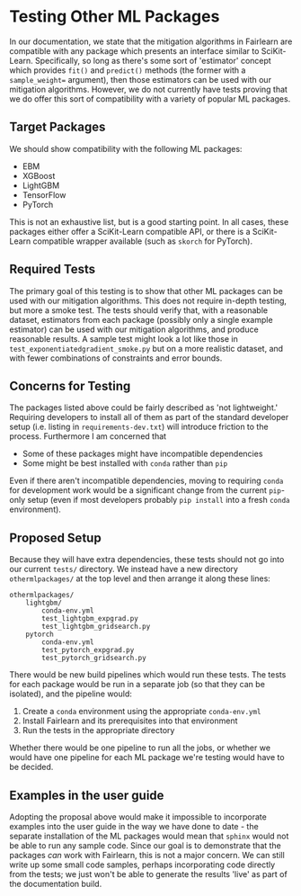 # Testing Other ML Packages

In our documentation, we state that the mitigation algorithms in Fairlearn are compatible with any package which presents an interface similar to SciKit-Learn.
Specifically, so long as there's some sort of 'estimator' concept which provides `fit()` and `predict()` methods (the former with a `sample_weight=` argument), then those estimators can be used with our mitigation algorithms.
However, we do not currently have tests proving that we do offer this sort of compatibility with a variety of popular ML packages.

## Target Packages

We should show compatibility with the following ML packages:
  - EBM
  - XGBoost
  - LightGBM
  - TensorFlow
  - PyTorch

This is not an exhaustive list, but is a good starting point.
In all cases, these packages either offer a SciKit-Learn compatible API, or there is a SciKit-Learn compatible wrapper available (such as `skorch` for PyTorch).

## Required Tests

The primary goal of this testing is to show that other ML packages can be used with our mitigation algorithms.
This does not require in-depth testing, but more a smoke test.
The tests should verify that, with a reasonable dataset, estimators from each package (possibly only a single example estimator) can be used with our mitigation algorithms, and produce reasonable results.
A sample test might look a lot like those in `test_exponentiatedgradient_smoke.py` but on a more realistic dataset, and with fewer combinations of constraints and error bounds.

## Concerns for Testing

The packages listed above could be fairly described as 'not lightweight.'
Requiring developers to install all of them as part of the standard developer setup (i.e. listing in `requirements-dev.txt`) will introduce friction to the process.
Furthermore I am concerned that
  - Some of these packages might have incompatible dependencies
  - Some might be best installed with `conda` rather than `pip`

Even if there aren't incompatible dependencies, moving to requiring `conda` for development work would be a significant change from the current `pip`-only setup (even if most developers probably `pip install` into a fresh `conda` environment).

## Proposed Setup

Because they will have extra dependencies, these tests should not go into our current `tests/` directory.
We instead have a new directory `othermlpackages/` at the top level and then arrange it along these lines:
```
othermlpackages/
    lightgbm/
        conda-env.yml
        test_lightgbm_expgrad.py
        test_lightgbm_gridsearch.py
    pytorch
        conda-env.yml
        test_pytorch_expgrad.py
        test_pytorch_gridsearch.py
```
There would be new build pipelines which would run these tests.
The tests for each package would be run in a separate job (so that they can be isolated), and the pipeline would:
  1. Create a `conda` environment using the appropriate `conda-env.yml`
  1. Install Fairlearn and its prerequisites into that environment
  1. Run the tests in the appropriate directory

Whether there would be one pipeline to run all the jobs, or whether we would have one pipeline for each ML package we're testing would have to be decided.

## Examples in the user guide

Adopting the proposal above would make it impossible to incorporate examples into the user guide in the way we have done to date - the separate installation of the ML packages would mean that `sphinx` would not be able to run any sample code.
Since our goal is to demonstrate that the packages _can_ work with Fairlearn, this is not a major concern.
We can still write up some small code samples, perhaps incorporating code directly from the tests; we just won't be able to generate the results 'live' as part of the documentation build.